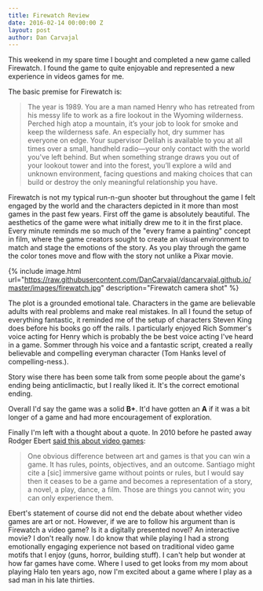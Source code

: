 ```yaml
---
title: Firewatch Review
date: 2016-02-14 00:00:00 Z
layout: post
author: Dan Carvajal
---
```


This weekend in my spare time I bought and completed a new game called Firewatch. I found the game to quite enjoyable and represented a new experience in videos games for me.

The basic premise for Firewatch is:

>The year is 1989. You are a man named Henry who has retreated from his messy life to work as a fire lookout in the Wyoming wilderness. Perched high atop a mountain, it’s your job to look for smoke and keep the wilderness safe. An especially hot, dry summer has everyone on edge. Your supervisor Delilah is available to you at all times over a small, handheld radio—your only contact with the world you've left behind. But when something strange draws you out of your lookout tower and into the forest, you’ll explore a wild and unknown environment, facing questions and making choices that can build or destroy the only meaningful relationship you have.

Firewatch is not my typical run-n-gun shooter but throughout the game I felt engaged by the world and the characters depicted in it more than most games in the past few years. First off the game is absolutely beautiful. The aesthetics of the game were what initially drew me to it in the first place. Every minute reminds me so much of the "every frame a painting" concept in film, where the game creators sought to create an visual environment to match and stage the emotions of the story. As you play through the game the color tones move and flow with the story not unlike a Pixar movie.

{% include image.html url="https://raw.githubusercontent.com/DanCarvajal/dancarvajal.github.io/master/images/firewatch.jpg" description="Firewatch camera shot" %}

The plot is a grounded emotional tale. Characters in the game are believable adults with real problems and make real mistakes. In all I found the setup of everything fantastic, it reminded me of the setup of characters Steven King does before his books go off the rails. I particularly enjoyed Rich Sommer's voice acting for Henry which is probably the be best voice acting I've heard in a game. Sommer through his voice and a fantastic script, created a really believable and compelling everyman character (Tom Hanks level of compelling-ness.).

Story wise there has been some talk from some people about the game's ending being anticlimactic, but I really liked it. It's the correct emotional ending.

Overall I'd say the game was a solid **B+**. It'd have gotten an **A** if it was a bit longer of a game and had more encouragement of exploration.

Finally I'm left with a thought about a quote. In 2010 before he pasted away Rodger Ebert [said this about video games](http://www.rogerebert.com/rogers-journal/video-games-can-never-be-art):

> One obvious difference between art and games is that you can win a game. It has rules, points, objectives, and an outcome. Santiago might cite a [sic] immersive game without points or rules, but I would say then it ceases to be a game and becomes a representation of a story, a novel, a play, dance, a film. Those are things you cannot win; you can only experience them.

Ebert's statement of course did not end the debate about whether video games are art or not. However, if we are to follow his argument than is Firewatch a video game? Is it a digitally presented novel? An interactive movie? I don't really now. I do know that while playing I had a strong emotionally engaging experience not based on traditional video game motifs that I enjoy (guns, horror, building stuff). I can't help but wonder at how far games have come. Where I used to get looks from my mom about playing Halo ten years ago, now I'm excited about a game where I play as a sad man in his late thirties.
